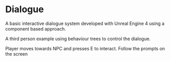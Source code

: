 # Dialogue

A basic interactive dialogue system developed with Unreal Engine 4 using a component based approach.

A third person example using behaviour trees to control the dialogue. 

Player moves towards NPC and presses E to interact. Follow the prompts on the screen
